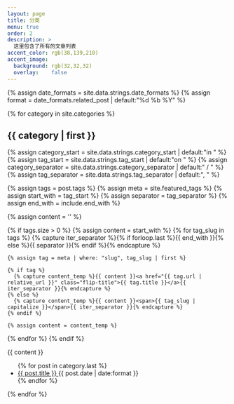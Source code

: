 ```yaml
---
layout: page
title: 分类
menu: true
order: 2
description: >
  这里包含了所有的文章列表
accent_color: rgb(38,139,210)
accent_image:
  background: rgb(32,32,32)
  overlay:    false
---
```


{% assign date_formats  = site.data.strings.date_formats                  %}
{% assign format        = date_formats.related_post  | default:"%d %b %Y" %}

{% for category in site.categories %}
<h2 class="hr">{{ category | first }}</h2>



{% assign category_start     = site.data.strings.category_start     | default:"in " %}
{% assign tag_start          = site.data.strings.tag_start          | default:"on " %}
{% assign category_separator = site.data.strings.category_separator | default:" / " %}
{% assign tag_separator      = site.data.strings.tag_separator      | default:", "  %}

{% assign tags = post.tags %}
{% assign meta = site.featured_tags %}
{% assign start_with = tag_start %}
{% assign separator = tag_separator %}
{% assign end_with = include.end_with %}

{% assign content = '' %}

{% if tags.size > 0 %}
  {% assign content = start_with %}
  {% for tag_slug in tags %}
    {% capture iter_separator %}{% if forloop.last %}{{ end_with }}{% else %}{{ separator }}{% endif %}{% endcapture %}

    {% assign tag = meta | where: "slug", tag_slug | first %}

    {% if tag %}
      {% capture content_temp %}{{ content }}<a href="{{ tag.url | relative_url }}" class="flip-title">{{ tag.title }}</a>{{ iter_separator }}{% endcapture %}
    {% else %}
      {% capture content_temp %}{{ content }}<span>{{ tag_slug | capitalize }}</span>{{ iter_separator }}{% endcapture %}
    {% endif %}

    {% assign content = content_temp %}
  {% endfor %}
{% endif %}

{{ content }}




<ul class="title-list">
{% for post in category.last %}
<li>
  <a href="{{ post.url | relative_url }}" class="h4 flip-title">
    <span>{{ post.title }}</span>
  </a>
  <time class="heading faded fine" datetime="{{ post.date | date_to_xmlschema }}">{{ post.date | date:format }}</time>
</li>
{% endfor %}
</ul>

{% endfor %}
